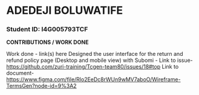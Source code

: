 # ADEDEJI BOLUWATIFE

### Student ID:  I4G005793TCF 


**CONTRIBUTIONS / WORK DONE**

Work done - link(s) here
Designed the user interface for the return and refund policy page (Desktop and mobile view) with Subomi - Link to issue- https://github.com/zuri-training/Tcgen-team80/issues/18#top  Link to document-https://www.figma.com/file/Rlo2EeDc8rWUn9wMV7aboO/Wireframe-TermsGen?node-id=9%3A2

